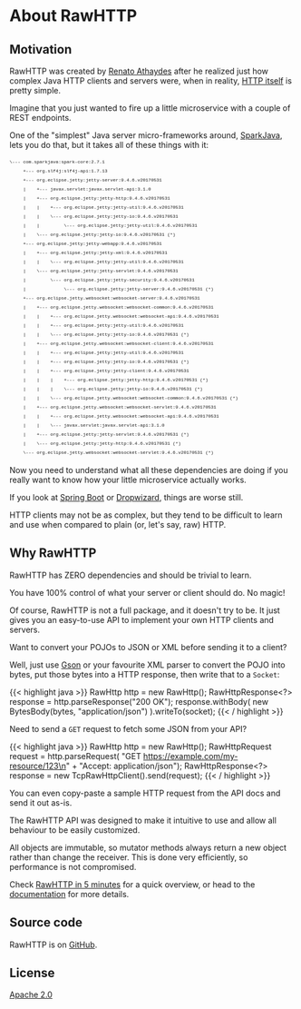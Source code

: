 # About RawHTTP

## Motivation

RawHTTP was created by [Renato Athaydes](https://software.athaydes.com) after he realized just how complex Java
HTTP clients and servers were, when in reality, [HTTP itself](https://tools.ietf.org/html/rfc7230) is pretty simple.

Imagine that you just wanted to fire up a little microservice with a couple of REST endpoints.

One of the "simplest" Java server micro-frameworks around, [SparkJava](http://sparkjava.com), lets you
do that, but it takes all of these things with it:

<pre style="font-size: 8px; line-height: 1rem; font-family: Courier">
\--- com.sparkjava:spark-core:2.7.1
     +--- org.slf4j:slf4j-api:1.7.13
     +--- org.eclipse.jetty:jetty-server:9.4.6.v20170531
     |    +--- javax.servlet:javax.servlet-api:3.1.0
     |    +--- org.eclipse.jetty:jetty-http:9.4.6.v20170531
     |    |    +--- org.eclipse.jetty:jetty-util:9.4.6.v20170531
     |    |    \--- org.eclipse.jetty:jetty-io:9.4.6.v20170531
     |    |         \--- org.eclipse.jetty:jetty-util:9.4.6.v20170531
     |    \--- org.eclipse.jetty:jetty-io:9.4.6.v20170531 (*)
     +--- org.eclipse.jetty:jetty-webapp:9.4.6.v20170531
     |    +--- org.eclipse.jetty:jetty-xml:9.4.6.v20170531
     |    |    \--- org.eclipse.jetty:jetty-util:9.4.6.v20170531
     |    \--- org.eclipse.jetty:jetty-servlet:9.4.6.v20170531
     |         \--- org.eclipse.jetty:jetty-security:9.4.6.v20170531
     |              \--- org.eclipse.jetty:jetty-server:9.4.6.v20170531 (*)
     +--- org.eclipse.jetty.websocket:websocket-server:9.4.6.v20170531
     |    +--- org.eclipse.jetty.websocket:websocket-common:9.4.6.v20170531
     |    |    +--- org.eclipse.jetty.websocket:websocket-api:9.4.6.v20170531
     |    |    +--- org.eclipse.jetty:jetty-util:9.4.6.v20170531
     |    |    \--- org.eclipse.jetty:jetty-io:9.4.6.v20170531 (*)
     |    +--- org.eclipse.jetty.websocket:websocket-client:9.4.6.v20170531
     |    |    +--- org.eclipse.jetty:jetty-util:9.4.6.v20170531
     |    |    +--- org.eclipse.jetty:jetty-io:9.4.6.v20170531 (*)
     |    |    +--- org.eclipse.jetty:jetty-client:9.4.6.v20170531
     |    |    |    +--- org.eclipse.jetty:jetty-http:9.4.6.v20170531 (*)
     |    |    |    \--- org.eclipse.jetty:jetty-io:9.4.6.v20170531 (*)
     |    |    \--- org.eclipse.jetty.websocket:websocket-common:9.4.6.v20170531 (*)
     |    +--- org.eclipse.jetty.websocket:websocket-servlet:9.4.6.v20170531
     |    |    +--- org.eclipse.jetty.websocket:websocket-api:9.4.6.v20170531
     |    |    \--- javax.servlet:javax.servlet-api:3.1.0
     |    +--- org.eclipse.jetty:jetty-servlet:9.4.6.v20170531 (*)
     |    \--- org.eclipse.jetty:jetty-http:9.4.6.v20170531 (*)
     \--- org.eclipse.jetty.websocket:websocket-servlet:9.4.6.v20170531 (*)
</pre>

Now you need to understand what all these dependencies are doing if you really want to know how your
little microservice actually works.

If you look at [Spring Boot](https://projects.spring.io/spring-boot/) or
[Dropwizard](https://www.dropwizard.io/1.3.1/docs/), things are worse still.

HTTP clients may not be as complex, but they tend to be difficult to learn and use when compared to plain
(or, let's say, raw) HTTP.

## Why RawHTTP

RawHTTP has ZERO dependencies and should be trivial to learn.

You have 100% control of what your server or client should do. No magic!

Of course, RawHTTP is not a full package, and it doesn't try to be. It just gives you an easy-to-use
API to implement your own HTTP clients and servers.

Want to convert your POJOs to JSON or XML before sending it to a client?

Well, just use [Gson](https://github.com/google/gson) or
your favourite XML parser to convert the POJO into bytes, put those bytes into a HTTP response,
then write that to a `Socket`:

{{< highlight java >}}
RawHttp http = new RawHttp();
RawHttpResponse<?> response = http.parseResponse("200 OK");
response.withBody(
    new BytesBody(bytes, "application/json")
).writeTo(socket);
{{< / highlight >}}

Need to send a `GET` request to fetch some JSON from your API?

{{< highlight java >}}
RawHttp http = new RawHttp();
RawHttpRequest request = http.parseRequest(
    "GET https://example.com/my-resource/123\n" +
    "Accept: application/json");
RawHttpResponse<?> response =
    new TcpRawHttpClient().send(request);
{{< / highlight >}}

You can even copy-paste a sample HTTP request from the API docs and send it out as-is.

The RawHTTP API was designed to make it intuitive to use and allow all behaviour to be easily
customized.

All objects are immutable, so mutator methods always return a new object rather than change the receiver.
This is done very efficiently, so performance is not compromised.

Check [RawHTTP in 5 minutes](/rawhttp) for a quick overview, or head to the [documentation](/docs) for more details.

## Source code

RawHTTP is on [GitHub](https://github.com/renatoathaydes/rawhttp).

## License

[Apache 2.0](https://github.com/renatoathaydes/rawhttp/blob/master/LICENSE.txt)
